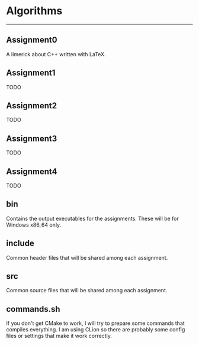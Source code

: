 # Algorithms
___
## Assignment0
A limerick about C++ written with LaTeX.
## Assignment1
TODO
## Assignment2
TODO
## Assignment3
TODO
## Assignment4
TODO
## bin
Contains the output executables for the assignments. These will be for Windows x86_64 only.
## include
Common header files that will be shared among each assignment.
## src
Common source files that will be shared among each assignment.
## commands.sh
If you don't get CMake to work, I will try to prepare some commands that compiles everything.
I am using CLion so there are probably some config files or settings that make it work correctly.